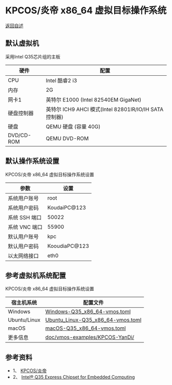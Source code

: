 # KPCOS/炎帝 x86_64 虚拟目标操作系统

  [返回自述](https://gitee.com/david921518/qkd-app/blob/gitee/README.md)
  
## 默认虚拟机

  采用Intel Q35芯片组的主板

| 硬件 | 配置 |
|------|------|
| CPU | Intel 酷睿2 i3 |
| 内存 | 2G |
| 网卡1 | 英特尔 E1000 (Intel 82540EM GigaNet) |
| 硬盘控制器 | 英特尔 ICH9 AHCI 模式(Intel 82801IR/IO/IH SATA 控制器) |
| 硬盘 | QEMU 硬盘 (容量 40G) |
| DVD/CD-ROM | QEMU DVD-ROM |

## 默认操作系统设置

  KPCOS/炎帝 x86_64 虚拟目标操作系统设置

| 参数 | 设置 |
|------|------|
| 系统用户账号 | root |
| 系统用户密码 | KoudaiPC@123 |
| 系统 SSH 端口 | 50022 |
| 系统 VNC 端口 | 55900 |
| 默认用户账号 | kpc |
| 默认用户密码 | KooudiaPC@123 |
| 以太网络接口 | eth0 |

## 参考虚拟机系统配置

  KPCOS/炎帝 x86_64 虚拟目标操作系统设置

| 宿主机系统 | 配置文件 |
|------|------|
| Windows | [Windows-Q35_x86_64-vmos.toml](https://gitee.com/david921518/qkd-app/blob/gitee/doc/vmos-examples/KPCOS-YanDi/Windows-Q35_x86_64-vmos.toml) |
| Ubuntu/Linux | [Ubuntu_Linux-Q35_x86_64-vmos.toml](https://gitee.com/david921518/qkd-app/blob/gitee/doc/vmos-examples/KPCOS-YanDi/Ubuntu_Linux-Q35_x86_64-vmos.toml) |
| macOS | [macOS-Q35_x86_64-vmos.toml](https://gitee.com/david921518/qkd-app/blob/gitee/doc/vmos-examples/KPCOS-YanDi/macOS-Q35_x86_64-vmos.toml) |
| 更多信息 | [doc/vmos-examples/KPCOS-YanDi/](https://gitee.com/david921518/qkd-app/blob/gitee/doc/vmos-examples/KPCOS-YanDi/README.md) |

## 参考资料

- 1、 [KPCOS/炎帝](https://gitee.com/m8t/kpcos/tree/master/distro/yandi)
- 2、 [Intel® Q35 Express Chipset for Embedded Computing](https://www.intel.cn/content/dam/www/public/us/en/documents/product-briefs/q35-chipset-brief.pdf)
